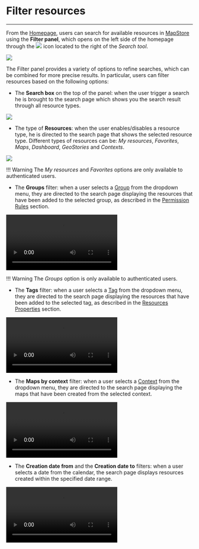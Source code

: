 # Filter resources

***********

From the [Homepage](home-page.md#home-page), users can search for available resources in [MapStore](https://mapstore.geosolutionsgroup.com/mapstore/#/) using the **Filter panel**, which opens on the left side of the homepage through the <img src="../img/button/filter_button.jpg" class="ms-docbutton"/> icon located to the right of the *Search tool*.

<img src="../img/filter-resources/filter panel.jpg" class="ms-docimage"/>

The Filter panel provides a variety of options to refine searches, which can be combined for more precise results. In particular, users can filter resources based on the following options:

* The **Search box** on the top of the panel: when the user trigger a search he is brought to the search page which shows you the search result through all resource types.

<img src="../img/filter-resources/search-box.jpg" class="ms-docimage"/>

* The type of **Resources**: when the user enables/disables a resource type, he is directed to the search page that shows the selected resource type. Different types of resources can be: *My resources*, *Favorites*, *Maps*, *Dashboard*, *GeoStories* and *Contexts*.

<img src="../img/filter-resources/resources-types.jpg" class="ms-docimage"/>

!!! Warning
    The *My resources* and *Favorites* options are only available to authenticated users.

* The **Groups** filter: when a user selects a [Group](managing-groups.md) from the dropdown menu, they are directed to the search page displaying the resources that have been added to the selected group, as described in the [Permission Rules](resources-properties.md#permission-rules) section.

<video class="ms-docimage"  style="max-width:700px;" controls><source src="../img/filter-resources/filter-by-groups.mp4"/></video>

!!! Warning
    The *Groups* option is only available to authenticated users.

* The **Tags** filter: when a user selects a [Tag](tags.md) from the dropdown menu, they are directed to the search page displaying the resources that have been added to the selected tag, as described in the [Resources Properties](resources-properties.md) section.

<video class="ms-docimage"  style="max-width:700px;" controls><source src="../img/filter-resources/filter-by-tags.mp4"/></video>

* The **Maps by context** filter: when a user selects a [Context](managing-contexts.md) from the dropdown menu, they are directed to the search page displaying the maps that have been created from the selected context.

<video class="ms-docimage"  style="max-width:700px;" controls><source src="../img/filter-resources/filter-by-context.mp4"/></video>

* The **Creation date from** and the **Creation date to** filters: when a user selects a date from the calendar, the search page displays resources created within the specified date range.

<video class="ms-docimage"  style="max-width:700px;" controls><source src="../img/filter-resources/filter-by-date.mp4"/></video>

